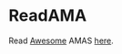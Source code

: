 # ReadAMA

Read [Awesome](https://github.com/sindresorhus/amas) AMAS [here](codepen.io/akashnimare/full/PNLvgM/).
